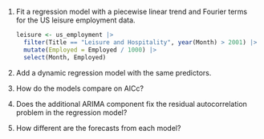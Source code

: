 1.  Fit a regression model with a piecewise linear trend and Fourier terms for the US leisure employment data.
    
    ```r
    leisure <- us_employment |>
      filter(Title == "Leisure and Hospitality", year(Month) > 2001) |>
      mutate(Employed = Employed / 1000) |>
      select(Month, Employed)
    ```

2. Add a dynamic regression model with the same predictors.
3. How do the models compare on AICc?
4. Does the additional ARIMA component fix the residual autocorrelation problem in the regression model?
5. How different are the forecasts from each model?
